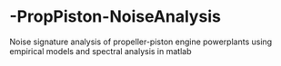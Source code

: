# -PropPiston-NoiseAnalysis
Noise signature analysis of propeller-piston engine powerplants using empirical models and spectral analysis in matlab
